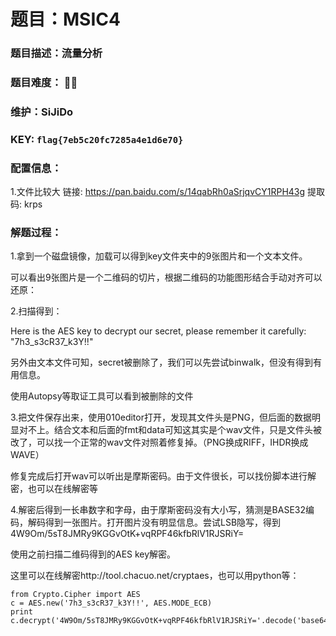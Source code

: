 # 题目：MSIC4

### 题目描述：流量分析

### 题目难度： 🌟🌟

### 维护：SiJiDo

### KEY: `flag{7eb5c20fc7285a4e1d6e70}`

### 配置信息： 

1.文件比较大
链接: https://pan.baidu.com/s/14qabRh0aSrjqvCY1RPH43g 
提取码: krps 

### 解题过程：

1.拿到一个磁盘镜像，加载可以得到key文件夹中的9张图片和一个文本文件。

可以看出9张图片是一个二维码的切片，根据二维码的功能图形结合手动对齐可以还原：

2.扫描得到：

Here is the AES key to decrypt our secret, please remember it carefully: "7h3_s3cR37_k3Y!!"

另外由文本文件可知，secret被删除了，我们可以先尝试binwalk，但没有得到有用信息。

使用Autopsy等取证工具可以看到被删除的文件

3.把文件保存出来，使用010editor打开，发现其文件头是PNG，但后面的数据明显对不上。结合文本和后面的fmt和data可知这其实是个wav文件，只是文件头被改了，可以找一个正常的wav文件对照着修复掉。（PNG换成RIFF，IHDR换成WAVE）

修复完成后打开wav可以听出是摩斯密码。由于文件很长，可以找份脚本进行解密，也可以在线解密等

4.解密后得到一长串数字和字母，由于摩斯密码没有大小写，猜测是BASE32编码，解码得到一张图片。打开图片没有明显信息。尝试LSB隐写，得到4W9Om/5sT8JMRy9KGGvOtK+vqRPF46kfbRlV1RJSRiY=

使用之前扫描二维码得到的AES key解密。

这里可以在线解密http://tool.chacuo.net/cryptaes，也可以用python等：

```
from Crypto.Cipher import AES
c = AES.new('7h3_s3cR37_k3Y!!', AES.MODE_ECB)
print c.decrypt('4W9Om/5sT8JMRy9KGGvOtK+vqRPF46kfbRlV1RJSRiY='.decode('base64')) 
```

